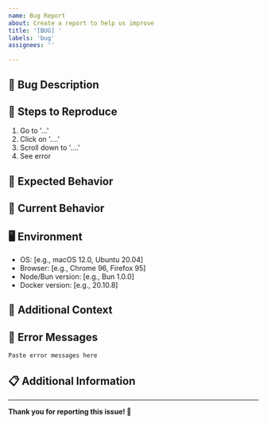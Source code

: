```yaml
---
name: Bug Report
about: Create a report to help us improve
title: '[BUG] '
labels: 'bug'
assignees: ''

---
```


## 🐛 Bug Description
<!-- A clear and concise description of what the bug is -->

## 🔧 Steps to Reproduce
<!-- Steps to reproduce the behavior -->
1. Go to '...'
2. Click on '....'
3. Scroll down to '....'
4. See error

## 🎯 Expected Behavior
<!-- A clear and concise description of what you expected to happen -->

## 📸 Current Behavior
<!-- What actually happens -->
<!-- Add screenshots if helpful -->

## 🖥️ Environment
<!-- Please complete the following information -->
- OS: [e.g., macOS 12.0, Ubuntu 20.04]
- Browser: [e.g., Chrome 96, Firefox 95]
- Node/Bun version: [e.g., Bun 1.0.0]
- Docker version: [e.g., 20.10.8]

## 📝 Additional Context
<!-- Add any other context about the problem here -->

## 🚨 Error Messages
<!-- If there are any error messages, please include them here -->
<!-- Use code blocks for better formatting -->
```
Paste error messages here
```

## 📋 Additional Information
<!-- Any other information that might be helpful -->

---

**Thank you for reporting this issue! 🐛**